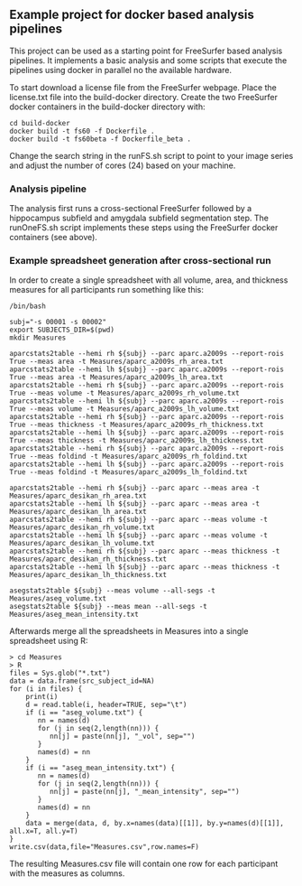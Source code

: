 ## Example project for docker based analysis pipelines

This project can be used as a starting point for FreeSurfer
based analysis pipelines. It implements a basic analysis and
some scripts that execute the pipelines using docker in
parallel no the available hardware.

To start download a license file from the FreeSurfer webpage. Place
the license.txt file into the build-docker directory. Create the two
FreeSurfer docker containers in the build-docker directory with:

```
cd build-docker
docker build -t fs60 -f Dockerfile .
docker build -t fs60beta -f Dockerfile_beta .
```

Change the search string in the runFS.sh script to point to your
image series and adjust the number of cores (24) based on your
machine.

### Analysis pipeline

The analysis first runs a cross-sectional FreeSurfer followed by
a hippocampus subfield and amygdala subfield segmentation step. The
runOneFS.sh script implements these steps using the FreeSurfer docker
containers (see above).

### Example spreadsheet generation after cross-sectional run

In order to create a single spreadsheet with all volume, area, and
thickness measures for all participants run something like this:

```
/bin/bash

subj="-s 00001 -s 00002"
export SUBJECTS_DIR=$(pwd)
mkdir Measures

aparcstats2table --hemi rh ${subj} --parc aparc.a2009s --report-rois True --meas area -t Measures/aparc_a2009s_rh_area.txt
aparcstats2table --hemi lh ${subj} --parc aparc.a2009s --report-rois True --meas area -t Measures/aparc_a2009s_lh_area.txt
aparcstats2table --hemi rh ${subj} --parc aparc.a2009s --report-rois True --meas volume -t Measures/aparc_a2009s_rh_volume.txt
aparcstats2table --hemi lh ${subj} --parc aparc.a2009s --report-rois True --meas volume -t Measures/aparc_a2009s_lh_volume.txt
aparcstats2table --hemi rh ${subj} --parc aparc.a2009s --report-rois True --meas thickness -t Measures/aparc_a2009s_rh_thickness.txt
aparcstats2table --hemi lh ${subj} --parc aparc.a2009s --report-rois True --meas thickness -t Measures/aparc_a2009s_lh_thickness.txt
aparcstats2table --hemi rh ${subj} --parc aparc.a2009s --report-rois True --meas foldind -t Measures/aparc_a2009s_rh_foldind.txt
aparcstats2table --hemi lh ${subj} --parc aparc.a2009s --report-rois True --meas foldind -t Measures/aparc_a2009s_lh_foldind.txt

aparcstats2table --hemi rh ${subj} --parc aparc --meas area -t Measures/aparc_desikan_rh_area.txt
aparcstats2table --hemi lh ${subj} --parc aparc --meas area -t Measures/aparc_desikan_lh_area.txt
aparcstats2table --hemi rh ${subj} --parc aparc --meas volume -t Measures/aparc_desikan_rh_volume.txt
aparcstats2table --hemi lh ${subj} --parc aparc --meas volume -t Measures/aparc_desikan_lh_volume.txt
aparcstats2table --hemi rh ${subj} --parc aparc --meas thickness -t Measures/aparc_desikan_rh_thickness.txt
aparcstats2table --hemi lh ${subj} --parc aparc --meas thickness -t Measures/aparc_desikan_lh_thickness.txt

asegstats2table ${subj} --meas volume --all-segs -t Measures/aseg_volume.txt
asegstats2table ${subj} --meas mean --all-segs -t Measures/aseg_mean_intensity.txt
```

Afterwards merge all the spreadsheets in Measures into a single spreadsheet using R:
```
> cd Measures
> R
files = Sys.glob("*.txt")
data = data.frame(src_subject_id=NA)
for (i in files) {
    print(i)
    d = read.table(i, header=TRUE, sep="\t")
    if (i == "aseg_volume.txt") {
       nn = names(d)
       for (j in seq(2,length(nn))) {
       	  nn[j] = paste(nn[j], "_vol", sep="")
       }
       names(d) = nn
    }
    if (i == "aseg_mean_intensity.txt") {
       nn = names(d)
       for (j in seq(2,length(nn))) {
       	  nn[j] = paste(nn[j], "_mean_intensity", sep="")
       }
       names(d) = nn
    }    
    data = merge(data, d, by.x=names(data)[[1]], by.y=names(d)[[1]], all.x=T, all.y=T)
}
write.csv(data,file="Measures.csv",row.names=F)
```

The resulting Measures.csv file will contain one row for each participant with the measures as columns.
